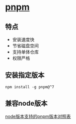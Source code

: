 # [pnpm](https://www.pnpm.cn/)

## 特点
- 安装速度快
- 节省磁盘空间
- 支持单体仓库
- 权限严格

## 安装指定版本
```
npm install -g pnpm@^7
```

## 兼容node版本
[node版本支持的pnpm版本对照表](https://pnpm.io/installation#compatibility)